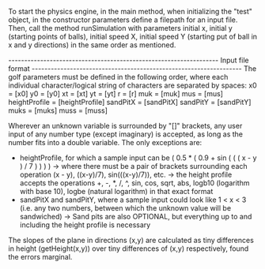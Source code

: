 To start the physics engine, in the main method, when initializing the "test" object, in the constructor parameters define a filepath for an input file.  Then, call the method runSimulation with parameters initial x, initial y (starting points of balls), initial speed X, initial speed Y (starting put of ball in x and y directions) in the same order as mentioned.

 ------------------------------------------------------------------ Input file format ------------------------------------------------------------------
The golf parameters must be defined in the following order, where each individual character/logical string of characters are separated by spaces:
x0 = [x0]
y0 = [y0]
xt = [xt]
yt = [yt]
r = [r]
muk = [muk]
mus = [mus]
heightProfile = [heightProfile]
sandPitX = [sandPitX]
sandPitY = [sandPitY]
muks = [muks]
muss = [muss]
  
Wherever an unknown variable is surrounded by "[]" brackets, any user input of any number type (except imaginary) is accepted, as long as the number fits into a double variable.  The only exceptions are:
 - heightProfile, for which a sample input can be ( 0.5 * ( 0.9 + sin ( ( ( x - y ) / 7 ) ) ) )
   -> where there must be a pair of brackets surrounding each operation (x - y), ((x-y)/7), sin(((x-y)/7)), etc.
   -> the height profile accepts the operations +, -, *, /, ^, sin, cos, sqrt, abs, logb10 (logarithm with base 10), logbe (natural logarithm) in that exact format
 - sandPitX and sandPitY, where a sample input could look like 1 < x < 3 (i.e. any two numbers, between which the unknown value will be sandwiched)
   -> Sand pits are also OPTIONAL, but everything up to and including the height profile is necessary
   
The slopes of the plane in directions (x,y) are calculated as tiny differences in height (getHeight(x,y)) over tiny differences of (x,y) respectively, found the errors marginal.
